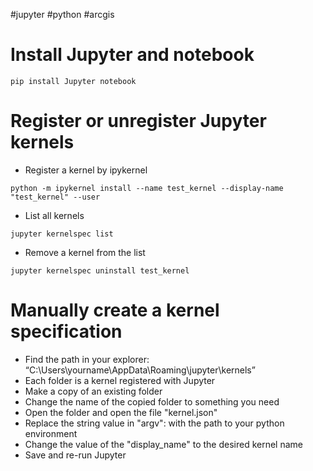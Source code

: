 #jupyter #python #arcgis 

# Install Jupyter and notebook
```
pip install Jupyter notebook
```

# Register or unregister Jupyter kernels

- Register a kernel by ipykernel
```
python -m ipykernel install --name test_kernel --display-name "test_kernel" --user
```

- List all kernels
```
jupyter kernelspec list
```
- Remove a kernel from the list
```
jupyter kernelspec uninstall test_kernel

```

# Manually create a kernel specification
- Find the path in your explorer: <q>C:\Users\yourname\AppData\Roaming\jupyter\kernels</q>
- Each folder is a kernel registered with Jupyter
- Make a copy of an existing folder
- Change the name of the copied folder to something you need
- Open the folder and open the file "kernel.json"
- Replace the string value in "argv": with the path to your python environment
- Change the value of the "display_name" to the desired kernel name
- Save and re-run Jupyter